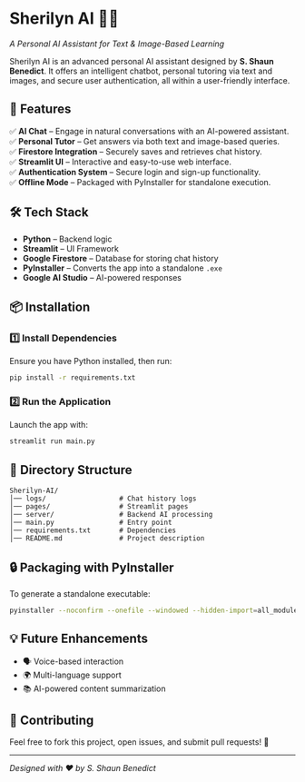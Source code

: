 # **Sherilyn AI** 🤖✨  
*A Personal AI Assistant for Text & Image-Based Learning*  

Sherilyn AI is an advanced personal AI assistant designed by **S. Shaun Benedict**. It offers an intelligent chatbot, personal tutoring via text and images, and secure user authentication, all within a user-friendly interface.  

## **🚀 Features**  
✅ **AI Chat** – Engage in natural conversations with an AI-powered assistant.  
✅ **Personal Tutor** – Get answers via both text and image-based queries.  
✅ **Firestore Integration** – Securely saves and retrieves chat history.  
✅ **Streamlit UI** – Interactive and easy-to-use web interface.  
✅ **Authentication System** – Secure login and sign-up functionality.  
✅ **Offline Mode** – Packaged with PyInstaller for standalone execution.  

## **🛠️ Tech Stack**  
- **Python** – Backend logic  
- **Streamlit** – UI Framework  
- **Google Firestore** – Database for storing chat history  
- **PyInstaller** – Converts the app into a standalone `.exe`  
- **Google AI Studio** – AI-powered responses  

## **📦 Installation**  

### **1️⃣ Install Dependencies**  
Ensure you have Python installed, then run:  
```bash
pip install -r requirements.txt
```

### **2️⃣ Run the Application**  
Launch the app with:  
```bash
streamlit run main.py
```

## **📂 Directory Structure**  
```
Sherilyn-AI/
│── logs/                  # Chat history logs  
│── pages/                 # Streamlit pages  
│── server/                # Backend AI processing  
│── main.py                # Entry point  
│── requirements.txt       # Dependencies  
│── README.md              # Project description  
```

## **🔒 Packaging with PyInstaller**  
To generate a standalone executable:  
```bash
pyinstaller --noconfirm --onefile --windowed --hidden-import=all_modules main.py
```

## **💡 Future Enhancements**  
- 🗣️ Voice-based interaction  
- 🌍 Multi-language support  
- 📚 AI-powered content summarization  

## **🤝 Contributing**  
Feel free to fork this project, open issues, and submit pull requests! 🚀  

---
*Designed with ❤️ by S. Shaun Benedict*
```
